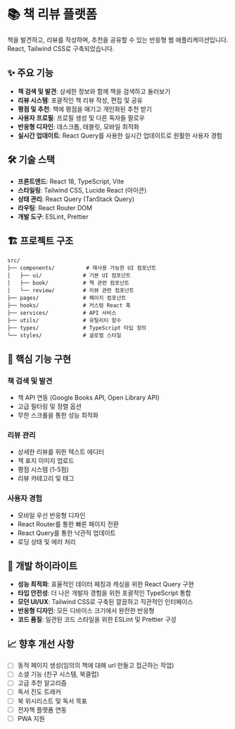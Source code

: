 # 📚 책 리뷰 플랫폼

책을 발견하고, 리뷰를 작성하며, 추천을 공유할 수 있는 반응형 웹 애플리케이션입니다. React, Tailwind CSS로 구축되었습니다.

## ✨ 주요 기능

- **책 검색 및 발견**: 상세한 정보와 함께 책을 검색하고 둘러보기
- **리뷰 시스템**: 포괄적인 책 리뷰 작성, 편집 및 공유
- **평점 및 추천**: 책에 평점을 매기고 개인화된 추천 받기
- **사용자 프로필**: 프로필 생성 및 다른 독자들 팔로우
- **반응형 디자인**: 데스크톱, 태블릿, 모바일 최적화
- **실시간 업데이트**: React Query를 사용한 실시간 업데이트로 원활한 사용자 경험

## 🛠️ 기술 스택

- **프론트엔드**: React 18, TypeScript, Vite
- **스타일링**: Tailwind CSS, Lucide React (아이콘)
- **상태 관리**: React Query (TanStack Query)
- **라우팅**: React Router DOM
- **개발 도구**: ESLint, Prettier

## 🏗️ 프로젝트 구조

```
src/
├── components/          # 재사용 가능한 UI 컴포넌트
│   ├── ui/             # 기본 UI 컴포넌트
│   ├── book/           # 책 관련 컴포넌트
│   └── review/         # 리뷰 관련 컴포넌트
├── pages/              # 페이지 컴포넌트
├── hooks/              # 커스텀 React 훅
├── services/           # API 서비스
├── utils/              # 유틸리티 함수
├── types/              # TypeScript 타입 정의
└── styles/             # 글로벌 스타일
```

## 🎯 핵심 기능 구현

### 책 검색 및 발견
- 책 API 연동 (Google Books API, Open Library API)
- 고급 필터링 및 정렬 옵션
- 무한 스크롤을 통한 성능 최적화

### 리뷰 관리
- 상세한 리뷰를 위한 텍스트 에디터
- 책 표지 이미지 업로드
- 평점 시스템 (1-5점)
- 리뷰 카테고리 및 태그

### 사용자 경험
- 모바일 우선 반응형 디자인
- React Router를 통한 빠른 페이지 전환
- React Query를 통한 낙관적 업데이트
- 로딩 상태 및 에러 처리

## 🔧 개발 하이라이트

- **성능 최적화**: 효율적인 데이터 페칭과 캐싱을 위한 React Query 구현
- **타입 안전성**: 더 나은 개발자 경험을 위한 포괄적인 TypeScript 통합
- **모던 UI/UX**: Tailwind CSS로 구축된 깔끔하고 직관적인 인터페이스
- **반응형 디자인**: 모든 디바이스 크기에서 완전한 반응형
- **코드 품질**: 일관된 코드 스타일을 위한 ESLint 및 Prettier 구성

## 📈 향후 개선 사항

- [ ] 동적 페이지 생성(임의의 책에 대해 url 만들고 접근하는 작업)
- [ ] 소셜 기능 (친구 시스템, 북클럽)
- [ ] 고급 추천 알고리즘
- [ ] 독서 진도 트래커
- [ ] 북 위시리스트 및 독서 목표
- [ ] 전자책 플랫폼 연동
- [ ] PWA 지원